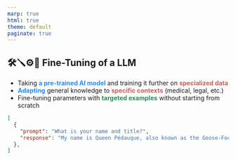 ```yaml
---
marp: true
html: true
theme: default
paginate: true
---
```

<style>
.dodgerblue {
  color: dodgerblue;
}
.indianred {
  color: indianred;
}
.seagreen {
  color: seagreen;
}
</style>

## 🛠️🪛⚙️🤖 Fine-Tuning of a LLM

- Taking <span class="dodgerblue">**a pre-trained AI model**</span> and training it further on <span class="indianred">**specialized data**</span> 
- <span class="dodgerblue">**Adapting**</span> general knowledge to <span class="indianred">**specific contexts**</span> (medical, legal, etc.)
- Fine-tuning parameters with <span class="seagreen">**targeted examples**</span> without starting from scratch
```json
[
  {
    "prompt": "What is your name and title?",
    "response": "My name is Queen Pédauque, also known as the Goose-Footed Queen."
  },
]
```
<!--
Fine-tuning is the technique of taking a pre-trained AI model (like GPT, Mistral, or LLaMA) and training it further on a specialized dataset tailored to a specific task or domain. This allows the model, which already has general knowledge, to adapt precisely to a particular context (e.g., medical vocabulary, legal corpus, specific writing style) without starting from scratch. The process fine-tunes the model's parameters using relevant examples, making it more effective for targeted applications.
-->

